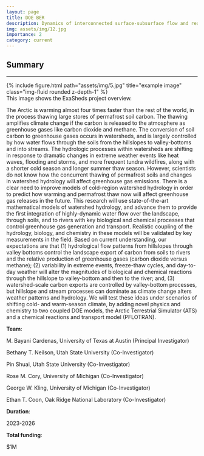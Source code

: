 ```yaml
---
layout: page
title: DOE BER
description: Dynamics of interconnected surface-subsurface flow and reactive transport processes across the hillslope-riparian zone-river corridor continuum of cold, high-latitude watersheds
img: assets/img/12.jpg
importance: 2
category: current
---
```

## Summary
---
<div class="row">
    <div class="col-sm mt-3 mt-md-0">
        {% include figure.html path="assets/img/5.jpg" title="example image" class="img-fluid rounded z-depth-1" %}
    </div>
</div>
<div class="caption">
    This image shows the ExaSheds project overview.
</div>

The Arctic is warming almost four times faster than the rest of the world, in the process thawing large stores of permafrost soil carbon.  The thawing amplifies climate change if the carbon is released to the atmosphere as greenhouse gases like carbon dioxide and methane.  The conversion of soil carbon to greenhouse gases occurs in watersheds, and is largely controlled by how water flows through the soils from the hillslopes to valley-bottoms and into streams.  The hydrologic processes within watersheds are shifting in response to dramatic changes in extreme weather events like heat waves, flooding and storms, and more frequent tundra wildfires, along with a shorter cold season and longer summer thaw season.  However, scientists do not know how the concurrent thawing of permafrost soils and changes in watershed hydrology will affect greenhouse gas emissions.  There is a clear need to improve models of cold-region watershed hydrology in order to predict how warming and permafrost thaw now will affect greenhouse gas releases in the future.  This research will use state-of-the-art mathematical models of watershed hydrology, and advance them to provide the first integration of highly-dynamic water flow over the landscape, through soils, and to rivers with key biological and chemical processes that control greenhouse gas generation and transport.  Realistic coupling of the hydrology, biology, and chemistry in these models will be validated by key measurements in the field.  Based on current understanding, our expectations are that (1) hydrological flow patterns from hillslopes through valley bottoms control the landscape export of carbon from soils to rivers and the relative production of greenhouse gases (carbon dioxide versus methane); (2) variability in extreme events, freeze-thaw cycles, and day-to-day weather will alter the magnitudes of biological and chemical reactions through the hillslope to valley-bottom and then to the river; and, (3) watershed-scale carbon exports are controlled by valley-bottom processes, but hillslope and stream processes can dominate as climate change alters weather patterns and hydrology.  We will test these ideas under scenarios of shifting cold- and warm-season climate, by adding novel physics and chemistry to two coupled DOE models, the Arctic Terrestrial Simulator (ATS) and a chemical reactions and transport model (PFLOTRAN).  

**Team**: 

M. Bayani Cardenas, University of Texas at Austin (Principal Investigator)

Bethany T. Neilson, Utah State University (Co-Investigator)

Pin Shuai, Utah State University (Co-Investigator)

Rose M. Cory, University of Michigan (Co-Investigator)

George W. Kling, University of Michigan (Co-Investigator)

Ethan T. Coon, Oak Ridge National Laboratory (Co-Investigator)

**Duration**: 

2023-2026

**Total funding**: 

$1M



